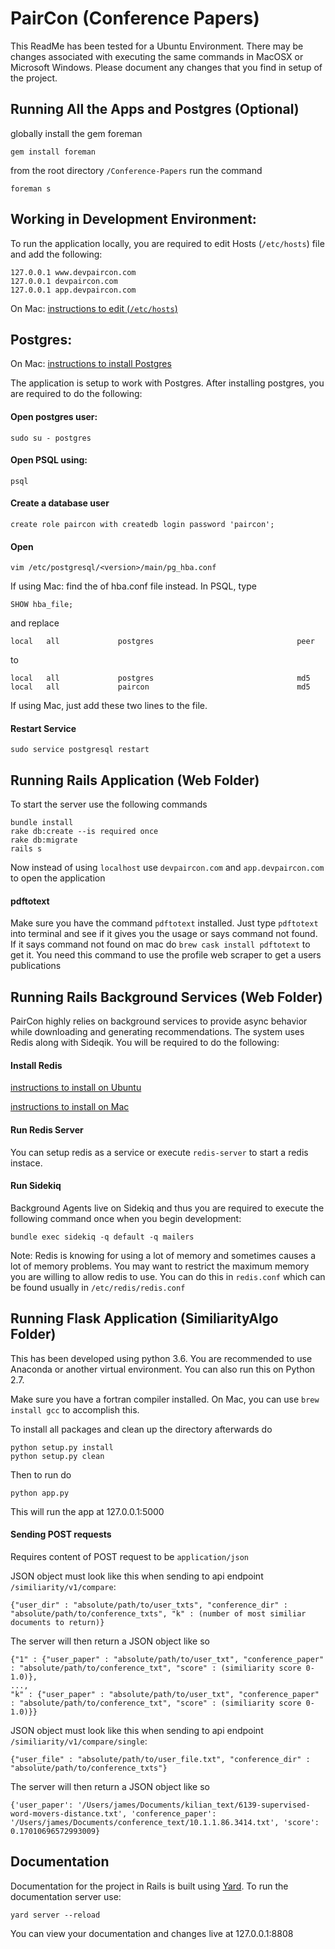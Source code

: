 # PairCon (Conference Papers)
This ReadMe has been tested for a Ubuntu Environment. There may be changes associated with executing the same commands in MacOSX or Microsoft Windows. 
Please document any changes that you find in setup of the project. 

## Running All the Apps and Postgres (Optional)
globally install the gem foreman
```
gem install foreman
```

from the root directory `/Conference-Papers` run the command
```
foreman s
```

## Working in Development Environment:

To run the application locally, you are required to edit Hosts (```/etc/hosts```) file and add the following:
```
127.0.0.1 www.devpaircon.com
127.0.0.1 devpaircon.com
127.0.0.1 app.devpaircon.com
```

On Mac: [instructions to edit (```/etc/hosts```)](http://www.imore.com/how-edit-your-macs-hosts-file-and-why-you-would-want)

## Postgres:

On Mac: [instructions to install Postgres](https://launchschool.com/blog/how-to-install-postgresql-on-a-mac)

The application is setup to work with Postgres. After installing postgres, you are required to do the following:

#### Open postgres user:
```
sudo su - postgres
```
#### Open PSQL using:
```
psql
```

#### Create a database user
```
create role paircon with createdb login password 'paircon';
```
#### Open
```
vim /etc/postgresql/<version>/main/pg_hba.conf
```
If using Mac: find the of hba.conf file instead. In PSQL, type
```
SHOW hba_file;
```

and replace

```
local   all             postgres                                peer
```

to

```
local   all             postgres                                md5
local   all             paircon                                 md5
```
If using Mac, just add these two lines to the file. 

#### Restart Service
```
sudo service postgresql restart
```

## Running Rails Application (Web Folder)
To start the server use the following commands
```
bundle install
rake db:create --is required once
rake db:migrate
rails s
```

Now instead of using ```localhost``` use ```devpaircon.com``` and ```app.devpaircon.com``` to open the application

#### pdftotext 
Make sure you have the command `pdftotext` installed. Just type `pdftotext` into terminal and see if it gives you the usage or says command not found. If it says command not found on mac do `brew cask install pdftotext` to get it. You need this command to use the profile web scraper to get a users publications

## Running Rails Background Services (Web Folder)
PairCon highly relies on background services to provide async behavior while downloading and generating recommendations.
The system uses Redis along with Sideqik. You will be required to do the following:

#### Install Redis
[instructions to install on Ubuntu](https://www.digitalocean.com/community/tutorials/how-to-install-and-configure-redis-on-ubuntu-16-04)

[instructions to install on Mac](https://medium.com/@petehouston/install-and-config-redis-on-mac-os-x-via-homebrew-eb8df9a4f298#.pdgap142h)

#### Run Redis Server
You can setup redis as a service or execute ```redis-server``` to start a redis instace. 
#### Run Sidekiq
Background Agents live on Sidekiq and thus you are required to execute the following command once when you begin development:

```
bundle exec sidekiq -q default -q mailers
```

Note: Redis is knowing for using a lot of memory and sometimes causes a lot of memory problems. You may want to restrict the maximum memory you are 
willing to allow redis to use. You can do this in ```redis.conf``` which can be found usually in ```/etc/redis/redis.conf```

## Running Flask Application (SimiliarityAlgo Folder)
This has been developed using python 3.6. You are recommended to use Anaconda or another virtual environment. You can also run this on Python 2.7. 

Make sure you have a fortran compiler installed. On Mac, you can use `brew install gcc` to accomplish this. 

To install all packages and clean up the directory afterwards do
```
python setup.py install
python setup.py clean
```

Then to run do
```
python app.py
```

This will run the app at 127.0.0.1:5000

#### Sending POST requests
Requires content of POST request to be `application/json`

JSON object must look like this when sending to api endpoint `/similiarity/v1/compare`:
```
{"user_dir" : "absolute/path/to/user_txts", "conference_dir" : "absolute/path/to/conference_txts", "k" : (number of most similiar documents to return)}
```

The server will then return a JSON object like so
```
{"1" : {"user_paper" : "absolute/path/to/user_txt", "conference_paper" : "absolute/path/to/conference_txt", "score" : (similiarity score 0-1.0)},
...,
"k" : {"user_paper" : "absolute/path/to/user_txt", "conference_paper" : "absolute/path/to/conference_txt", "score" : (similiarity score 0-1.0)}}
```
JSON object must look like this when sending to api endpoint `/similiarity/v1/compare/single`:
```
{"user_file" : "absolute/path/to/user_file.txt", "conference_dir" : "absolute/path/to/conference_txts"}
```

The server will then return a JSON object like so
```
{'user_paper': '/Users/james/Documents/kilian_text/6139-supervised-word-movers-distance.txt', 'conference_paper': '/Users/james/Documents/conference_text/10.1.1.86.3414.txt', 'score': 0.17010696572993009}
```
## Documentation
Documentation for the project in Rails is built using [Yard](http://yardoc.org/). To run the documentation server use:
```
yard server --reload
```

You can view your documentation and changes live at 127.0.0.1:8808
